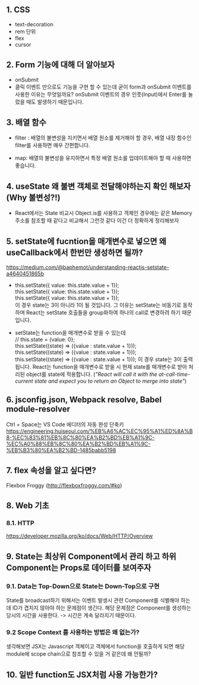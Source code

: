 ## 1. CSS
- text-decoration
- rem 단위
- flex
- cursor

## 2. Form 기능에 대해 더 알아보자
- onSubmit
- 클릭 이벤트 만으로도 기능을 구현 할 수 있는데 굳이 form과 onSubmit 이벤트를 사용한 이유는 무엇일까요? onSubmit 이벤트의 경우 인풋(Input)에서 Enter를 눌렀을 때도 발생하기 때문입니다.

## 3. 배열 함수
- filter : 배열의 불변성을 지키면서 배열 원소를 제거해야 할 경우, 배열 내장 함수인 filter를 사용하면 매우 간편합니다.

- map: 배열의 불변성을 유지하면서 특정 배열 원소를 업데이트해야 할 때 사용하면 좋습니다.

## 4. useState 왜 불변 객체로 전달해야하는지 확인 해보자(Why 불변성?!)
- React에서는 State 비교시 Object.is를 사용하고 객체인 경우에는 같은 Memory 주소를 참조할 때 같다고 비교해서 그런것 같다 이건 더 정확하게 정리해보자

## 5. setState에 fucntion을 매개변수로 넣으면 왜 useCallback에서 한번만 생성하면 될까?
https://medium.com/@baphemot/understanding-reactjs-setstate-a4640451865b
- this.setState({ value: this.state.value + 1});        
this.setState({ value: this.state.value + 1});  
this.setState({ value: this.state.value + 1});  
이 경우 state는 3이 아니라 1이 될 것입니다. 그 이유는 setState는 비동기로 동작하며 React는 setState 호출들을 group화하여 하나의 call로 변경하려 하기 때문입니다.

- setState는 function을 매개변수로 받을 수 있는데   
// this.state = {value: 0};     
this.setState((state) => ({value : state.value + 1}));  
this.setState((state) => ({value : state.value + 1}));  
this.setState((state) => ({value : state.value + 1}));
이 경우 state는 3이 출력됩니다. React는 function을 매개변수로 받을 시 현재 state를 매개변수로 받아 처리된 object를 state에 적용합니다. (*"React will call it with the at-call-time-current state and expect you to return an Object to merge into state"*)

## 6. jsconfig.json, Webpack resolve, Babel module-resolver
Ctrl + Space는 VS Code 에디터의 자동 완성 단축키
https://engineering.huiseoul.com/%EB%A6%AC%EC%95%A1%ED%8A%B8-%EC%83%81%EB%8C%80%EA%B2%BD%EB%A1%9C-%EC%A0%88%EB%8C%80%EA%B2%BD%EB%A1%9C-%EB%B3%80%EA%B2%BD-1485babb5198

## 7. flex 속성을 알고 싶다면?
Flexbox Froggy (http://flexboxfroggy.com/#ko)

## 8. Web 기초
### 8.1. HTTP
https://developer.mozilla.org/ko/docs/Web/HTTP/Overview

## 9. State는 최상위 Component에서 관리 하고 하위 Component는 Props로 데이터를 보여주자
### 9.1. Data는 Top-Down으로 State는 Down-Top으로 구현
State를 broadcast하기 위해서는 이벤트 발생시 관련 Component를 식별해야 하는데 ID가 겹치지 않아야 하는 문제점이 생긴다. 해당 문제점은 Component를 생성하는 당시의 시간을 사용한다. -> 시간은 계속 달라지기 때문이다.

### 9.2 Scope Context 를 사용하는 방법은 왜 없는가?
생각해보면 JSX는 Javascript 객체이고 객체에서 function을 호출하게 되면 해당 module에 scope chain으로 참조할 수 있을 거 같은데 왜 안될까?

## 10. 일반 function도 JSX처럼 사용 가능한가?
